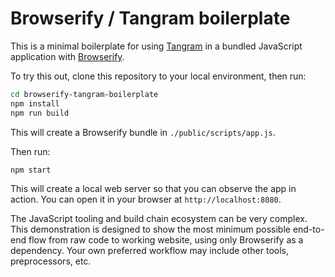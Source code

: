 # Browserify / Tangram boilerplate

This is a minimal boilerplate for using [Tangram](https://github.com/tangrams/tangram) in a bundled JavaScript application with [Browserify](http://browserify.org/).

To try this out, clone this repository to your local environment, then run:

```sh
cd browserify-tangram-boilerplate
npm install
npm run build
```

This will create a Browserify bundle in `./public/scripts/app.js`.

Then run:

```sh
npm start
```

This will create a local web server so that you can observe the app in action. You can open it in your browser at `http://localhost:8080`.

The JavaScript tooling and build chain ecosystem can be very complex. This demonstration is designed to show the most minimum possible end-to-end flow from raw code to working website, using only Browserify as a dependency. Your own preferred workflow may include other tools, preprocessors, etc.
